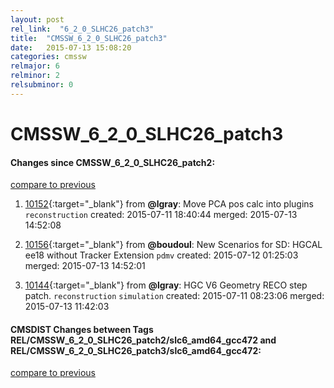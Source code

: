 ```yaml
---
layout: post
rel_link:  "6_2_0_SLHC26_patch3"
title:  "CMSSW_6_2_0_SLHC26_patch3"
date:   2015-07-13 15:08:20
categories: cmssw
relmajor: 6
relminor: 2
relsubminor: 0
---
```


# CMSSW_6_2_0_SLHC26_patch3
#### Changes since CMSSW_6_2_0_SLHC26_patch2:

[compare to previous](https://github.com/cms-sw/cmssw/compare/CMSSW_6_2_0_SLHC26_patch2...CMSSW_6_2_0_SLHC26_patch3)



1. [10152](http://github.com/cms-sw/cmssw/pull/10152){:target="_blank"}  from **@lgray**: Move PCA pos calc into plugins `reconstruction`  created: 2015-07-11 18:40:44 merged: 2015-07-13 14:52:08

2. [10156](http://github.com/cms-sw/cmssw/pull/10156){:target="_blank"}  from **@boudoul**: New Scenarios for SD: HGCAL ee18 without Tracker Extension `pdmv`  created: 2015-07-12 01:25:03 merged: 2015-07-13 14:52:01

3. [10144](http://github.com/cms-sw/cmssw/pull/10144){:target="_blank"}  from **@lgray**: HGC V6 Geometry RECO step patch. `reconstruction`  `simulation`  created: 2015-07-11 08:23:06 merged: 2015-07-13 11:42:03

#### CMSDIST Changes between Tags REL/CMSSW_6_2_0_SLHC26_patch2/slc6_amd64_gcc472 and REL/CMSSW_6_2_0_SLHC26_patch3/slc6_amd64_gcc472:

[compare to previous](https://github.com/cms-sw/cmsdist/compare/REL/CMSSW_6_2_0_SLHC26_patch2/slc6_amd64_gcc472...REL/CMSSW_6_2_0_SLHC26_patch3/slc6_amd64_gcc472)


